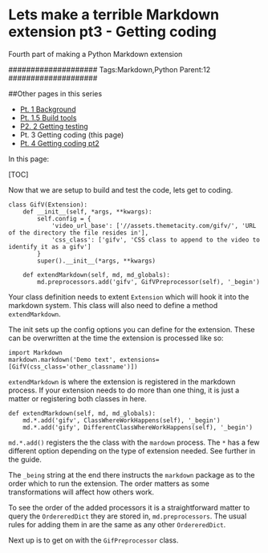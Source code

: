 # Lets make a terrible Markdown extension pt3 - Getting coding

Fourth part of making a Python Markdown extension

####################
Tags:Markdown,Python
Parent:12
####################

##Other pages in this series
 - [Pt. 1 Background](/blog/lets-make-a-terrible-markdown-extension-pt1-background)
 - [Pt. 1.5 Build tools](/blog/lets-make-a-terrible-markdown-extension-pt1-5-build-and-deployment)
 - [P2. 2 Getting testing](/blog/lets-make-a-terrible-markdown-extension-pt2-getting-testing)
 - Pt. 3 Getting coding (this page)
 - [Pt. 4 Getting coding pt2](/blog/lets-make-a-terrible-markdown-extension-pt4-getting-coding-pt2)

In this page:

[TOC]

Now that we are setup to build and test the code, lets get to coding.

~~~{.python hl_lines="1 9"}
class GifV(Extension):
    def __init__(self, *args, **kwargs):
        self.config = {
            'video_url_base': ['//assets.themetacity.com/gifv/', 'URL of the directory the file resides in'],
            'css_class': ['gifv', 'CSS class to append to the video to identify it as a gifv']
        }
        super().__init__(*args, **kwargs)

    def extendMarkdown(self, md, md_globals):
        md.preprocessors.add('gifv', GifVPreprocessor(self), '_begin')
~~~

Your class definition needs to extent `Extension` which will hook it into the markdown system. This class will also need to define a method `extendMarkdown`.

The init sets up the config options you can define for the extension. These can be overwritten at the time the extension is processed like so:

~~~{.python}
import Markdown
markdown.markdown('Demo text', extensions=[GifV(css_class='other_classname')])
~~~

`extendMarkdown` is where the extension is registered in the markdown process. If your extension needs to do more than one thing, it is just a matter or registering both classes in here.

~~~
def extendMarkdown(self, md, md_globals):
    md.*.add('gifv', ClassWhereWorkHappens(self), '_begin')
    md.*.add('gify', DifferentClassWhereWorkHappens(self), '_begin')
~~~

`md.*.add()` registers the the class with the `mardown` process. The `*` has a few different option depending on the type of extension needed. See further in the guide.

The `_being` string at the end there instructs the `markdown` package as to the order which to run the extension. The order matters as some transformations will affect how others work.

To see the order of the added processors it is a straightforward matter to query the `OrdereredDict` they are stored in, `md.preprocessors`. The usual rules for adding them in are the same as any other `OrdereredDict`.

Next up is to get on with the `GifPreprocessor` class.